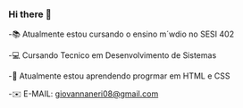 ### Hi there 👋

<!--
**Giovanna-Nerii/Giovanna-Nerii** is a ✨ _special_ ✨ repository because its `README.md` (this file) appears on your GitHub profile.

Here are some ideas to get you started:

- 🔭 I’m currently working on ...
- 🌱 I’m currently learning ...- 🤔 I’m looking for help with ...
- 💬 Ask me about ...
- 📫 How to reach me: ...
- 😄  jdhddhdhd
- ⚡ Fun fact: 
-->


-📚 Atualmente estou cursando o ensino m´wdio no SESI 402

-💻 Cursando Tecnico em Desenvolvimento de Sistemas

-🔎 Atualmente estou aprendendo progrmar em HTML e CSS

-✉️ E-MAIL: giovannaneri08@gmail.com 


